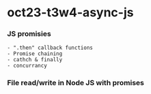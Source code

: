 # oct23-t3w4-async-js

### JS promisies
    - ".then" callback functions
    - Promise chaining
    - cathch & finally
    - concurrancy
### File read/write in Node JS with promises